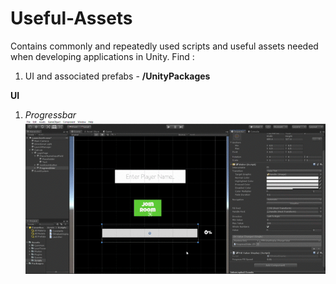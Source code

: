# Useful-Assets
Contains commonly and repeatedly used scripts and useful assets needed when developing applications in Unity.
Find :
1. UI and associated prefabs - **/UnityPackages**

**UI**
1. *Progressbar* <br />
![Import the unitypackage and drag the prefab to canvas to use. More help inside the script attached to the prefab.](demoGifs/ProgressBarDemo.gif)
